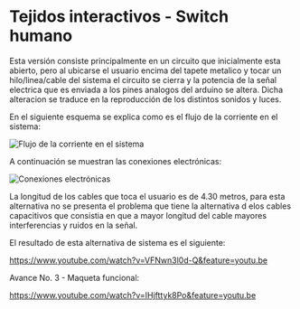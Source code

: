 # Tejidos interactivos - Switch humano

Esta versión consiste principalmente en un circuito que inicialmente esta abierto, pero al ubicarse el usuario encima del tapete metalico y tocar un hilo/linea/cable del sistema el circuito se cierra y la potencia de la señal electrica que es enviada a los pines analogos del arduino se altera. Dicha alteracion se traduce en la reproducción de los distintos sonidos y luces.

En el siguiente esquema se explica como es el flujo de la corriente en el sistema:

![Flujo de la corriente en el sistema](https://raw.githubusercontent.com/orejuelajd/carnaval-libro-2016/master/tejidos-interactivos/v-02-switchhumano/arduino/DSC00823.JPG)

A continuación se muestran las conexiones electrónicas:

![Conexiones electrónicas](https://raw.githubusercontent.com/orejuelajd/carnaval-libro-2016/master/tejidos-interactivos/v-02-switchhumano/arduino/conexiones.png)


La longitud de los cables que toca el usuario es de 4.30 metros, para esta alternativa no se presenta el problema que tiene la alternativa d elos cables capacitivos que consistia en que a mayor longitud del cable mayores interferencias y ruidos en la señal.

El resultado de esta alternativa de sistema es el siguiente:

https://www.youtube.com/watch?v=VFNwn3l0d-Q&feature=youtu.be

Avance No. 3 - Maqueta funcional:

https://www.youtube.com/watch?v=IHjfttyk8Po&feature=youtu.be

